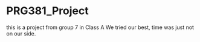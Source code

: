 # PRG381_Project
this is a project from group 7 in Class A
We tried our best, time was just not on our side.
